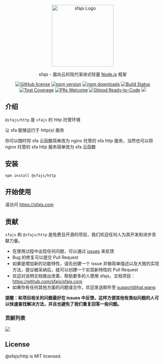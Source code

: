 <p align="center">
  <a href="https://sfajs.com/" target="blank"><img src="https://sfajs.com/images/logo.png" alt="sfajs Logo" width="200"/></a>
</p>

<p align="center">sfajs - 面向云的现代渐进式轻量 <a href="http://nodejs.org" target="_blank">Node.js</a> 框架</p>
<p align="center">
    <a href="https://github.com/sfajs/http/blob/main/LICENSE" target="_blank"><img src="https://img.shields.io/badge/license-MIT-blue.svg" alt="GitHub license" /></a>
    <a href=""><img src="https://img.shields.io/npm/v/@sfajs/http.svg" alt="npm version"></a>
    <a href=""><img src="https://badgen.net/npm/dt/@sfajs/http" alt="npm downloads"></a>
    <a href="#"><img src="https://github.com/sfajs/http/actions/workflows/test.yml/badge.svg?branch=2.x" alt="Build Status"></a>
    <a href="https://codecov.io/gh/sfajs/http/branch/main"><img src="https://img.shields.io/codecov/c/github/sfajs/http/main.svg" alt="Test Coverage"></a>
    <a href="https://github.com/sfajs/http/pulls"><img src="https://img.shields.io/badge/PRs-welcome-brightgreen.svg" alt="PRs Welcome"></a>
    <a href="https://gitpod.io/#https://github.com/sfajs/http"><img src="https://img.shields.io/badge/Gitpod-Ready--to--Code-blue?logo=gitpod" alt="Gitpod Ready-to-Code"></a>
    <a href="https://paypal.me/ihalwang" target="_blank"><img src="https://img.shields.io/badge/Donate-PayPal-ff3f59.svg"/></a>
</p>

## 介绍

`@sfajs/http` 是 `sfajs` 的 http 托管环境

让 sfa 能够运行于 http(s) 服务

你可以随时将 sfa 云函数简单改为 nginx 托管的 sfa http 服务，当然也可以将 nginx 托管的 sfa http 服务简单改为 sfa 云函数

## 安装

```
npm install @sfajs/http
```

## 开始使用

请访问 <https://sfajs.com>

## 贡献

`sfajs` 和 `@sfajs/http` 是免费且开源的项目，我们欢迎任何人为其开发和进步贡献力量。

- 在使用过程中出现任何问题，可以通过 [issues](https://github.com/sfajs/http/issues) 来反馈
- Bug 的修复可以提交 Pull Request
- 如果是增加新的功能特性，请先创建一个 issue 并做简单描述以及大致的实现方法，提议被采纳后，就可以创建一个实现新特性的 Pull Request
- 欢迎对说明文档做出改善，帮助更多的人使用 sfajs，文档项目：<https://github.com/sfajs/sfajs.com>
- 如果你有任何其他方面的问题或合作，欢迎发送邮件至 support@hal.wang

**提醒：和项目相关的问题最好在 issues 中反馈，这样方便其他有类似问题的人可以快速查找解决方法，并且也避免了我们重复回答一些问题。**

### 贡献列表

<a href="https://github.com/sfajs/http/graphs/contributors">
  <img src="https://contrib.rocks/image?repo=sfajs/http" />
</a>

## License

@sfajs/http is MIT licensed.

